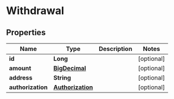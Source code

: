 # Withdrawal

## Properties
Name | Type | Description | Notes
------------ | ------------- | ------------- | -------------
**id** | **Long** |  |  [optional]
**amount** | [**BigDecimal**](BigDecimal.md) |  |  [optional]
**address** | **String** |  |  [optional]
**authorization** | [**Authorization**](Authorization.md) |  |  [optional]
